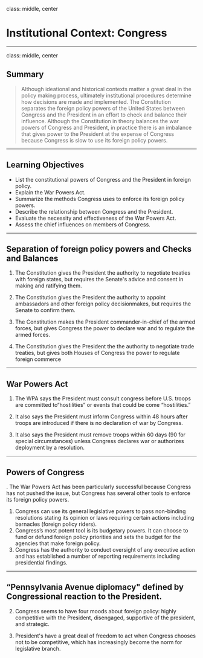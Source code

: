 class: middle, center

# Institutional Context: Congress

---
class: middle, center

## Summary

>Although ideational and historical contexts matter a great deal in the policy making process, ultimately institutional procedures determine how decisions are made and implemented. The Constitution separates the foreign policy powers of the United States between Congress and the President in an effort to check and balance their influence. Although the Constitution in theory balances the war powers of Congress and President, in practice there is an imbalance that gives power to the President at the expense of Congress because Congress is slow to use its foreign policy powers.

---

## Learning Objectives

* List the constitutional powers of Congress and the President in foreign policy.
* Explain the War Powers Act.
* Summarize the methods Congress uses to enforce its foreign policy powers.
* Describe the relationship between Congress and the President.
* Evaluate the necessity and effectiveness of the War Powers Act.
* Assess the chief influences on members of Congress.

---

## Separation of foreign policy powers and Checks and Balances

1. The Constitution gives the President the authority to negotiate treaties with foreign states, but requires the Senate's advice and consent in making and ratifying them.

2. The Constitution gives the President the authority to appoint ambassadors and other foreign policy decisionmakes, but requires the Senate to confirm them.

3. The Constitution makes the President commander-in-chief of the armed forces, but gives Congress the power to declare war and to regulate the armed forces.

4. The Constitution gives the President the the authority to negotiate trade treaties, but gives both Houses of Congress the power to regulate foreign commerce

---

## War Powers Act

1. The WPA says the President must consult congress before U.S. troops are committed to“hostilities” or events that could be come “hostilities.”

2. It also says the President must inform Congress within 48 hours after troops are introduced if there is no declaration of war by Congress.

3. It also says the President must remove troops within 60 days (90 for special circumstances) unless Congress declares war or authorizes deployment by a resolution.

---

## Powers of Congress

. The War Powers Act has been particularly successful because Congress has not pushed the
issue, but Congress has several other tools to enforce its foreign policy powers.
1. Congress can use its general legislative powers to pass non-binding resolutions stating
its opinion or laws requiring certain actions including barnacles (foreign policy riders).
2. Congress’s most potent tool is its budgetary powers. It can choose to fund or defund
foreign policy priorities and sets the budget for the agencies that make foreign policy.
3. Congress has the authority to conduct oversight of any executive action and has
established a number of reporting requirements including presidential findings.

---

## “Pennsylvania Avenue diplomacy" defined by Congressional reaction to the President.

2. Congress seems to have four moods about foreign policy: highly competitive with the President, disengaged, supportive of the president, and strategic.

3. President's have a great deal of freedom to act when Congress chooses not to be competitive, which has increasingly become the norm for legislative branch.
